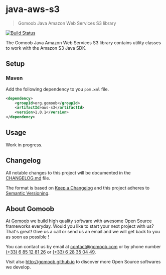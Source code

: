 # java-aws-s3

> Gomoob Java Amazon Web Services S3 library

[![Build Status](https://img.shields.io/travis/gomoob/java-aws-s3.svg?style=flat)](https://travis-ci.org/gomoob/java-aws-s3)

The Gomoob Java Amazon Web Services S3 library contains utility classes to work with the Amazon S3 Java SDK.

## Setup

### Maven

Add the following dependency to you `pom.xml` file.

```xml
<dependency>
    <groupId>org.gomoob</groupId>
    <artifactId>aws-s3</artifactId>
    <version>1.0.1</version>
</dependency>
```

## Usage

Work in progress.

## Changelog

All notable changes to this project will be documented in the
[CHANGELOG.md](https://github.com/gomoob/java-aws-s3/blob/master/CHANGELOG.md) file.

The format is based on [Keep a Changelog](http://keepachangelog.com/) and this project adheres to
[Semantic Versioning](http://semver.org/).

## About Gomoob

At [Gomoob](https://www.gomoob.com) we build high quality software with awesome Open Source frameworks everyday. Would
you like to start your next project with us? That's great! Give us a call or send us an email and we will get back to
you as soon as possible !

You can contact us by email at [contact@gomoob.com](mailto:contact@gomoob.com) or by phone number
[(+33) 6 85 12 81 26](tel:+33685128126) or [(+33) 6 28 35 04 49](tel:+33685128126).

Visit also http://gomoob.github.io to discover more Open Source softwares we develop.
